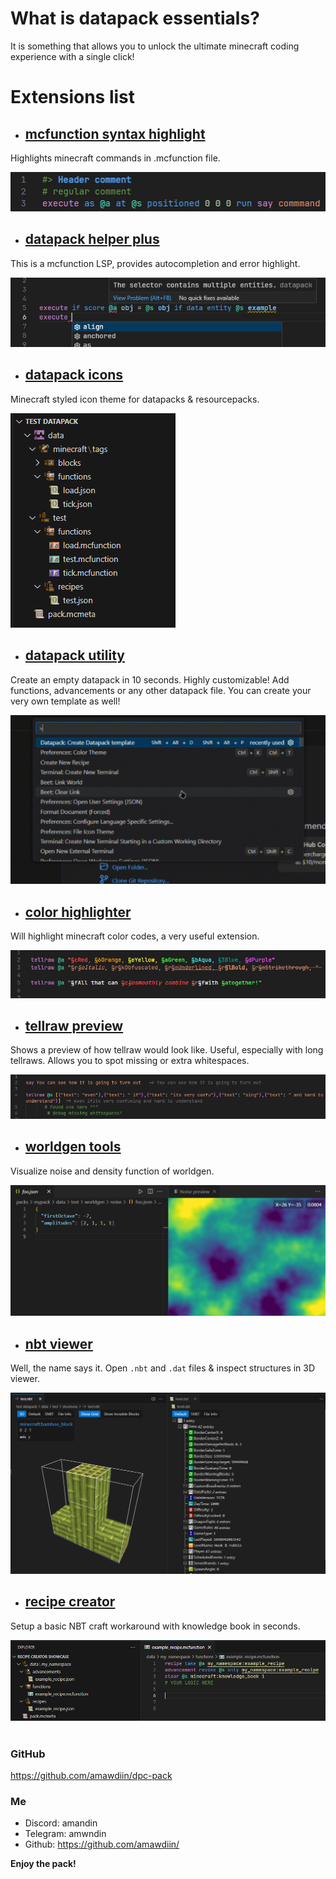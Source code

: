 # What is datapack essentials?

It is something that allows you to unlock the ultimate minecraft coding experience with a single click!

# Extensions list

-   ## [mcfunction syntax highlight](https://marketplace.visualstudio.com/items?itemName=MinecraftCommands.syntax-mcfunction)

Highlights minecraft commands in .mcfunction file.

![showcase](images/mcfunction.png)

-   ## [datapack helper plus](https://marketplace.visualstudio.com/items?itemName=SPGoding.datapack-language-server)

This is a mcfunction LSP, provides autocompletion and error highlight.

![showcas](images/spyglass.png)

-   ## [datapack icons](https://marketplace.visualstudio.com/items?itemName=SuperAnt.mc-dp-icons)

Minecraft styled icon theme for datapacks & resourcepacks.

![showca](images/mcdpicons.png)

-   ## [datapack utility](https://marketplace.visualstudio.com/items?itemName=ChenCMD.mc-datapack-utility)

Create an empty datapack in 10 seconds. Highly customizable! Add functions, advancements or any other datapack file. You can create your very own template as well!

![showc](images/1103.gif)

-   ## [color highlighter](https://marketplace.visualstudio.com/items?itemName=nobuwu.mc-color)

Will highlight minecraft color codes, a very useful extension.

![show](images/colorcode.png)

-   ## [tellraw preview](https://marketplace.visualstudio.com/items?itemName=actuallyboomber.tellraw-preview)

Shows a preview of how tellraw would look like. Useful, especially with long tellraws. Allows you to spot missing or extra whitespaces.

![sho](images/tellraw.png)

-   ## [worldgen tools](https://marketplace.visualstudio.com/items?itemName=Misodee.worldgen-tools)

Visualize noise and density function of worldgen.

![sho](https://github.com/misode/worldgen-tools/raw/HEAD/images/noise_visualizer.png)

-   ## [nbt viewer](https://marketplace.visualstudio.com/items?itemName=Misodee.vscode-nbt)

Well, the name says it. Open `.nbt` and `.dat` files & inspect structures in 3D viewer.

![sh](images/nbt.png)

-   ## [recipe creator](https://marketplace.visualstudio.com/items?itemName=ratquaza.recipe-creator)

Setup a basic NBT craft workaround with knowledge book in seconds.

![s](images/recipe.png)

#

### GitHub

https://github.com/amawdiin/dpc-pack

### Me

-   Discord: amandin
-   Telegram: amwndin
-   Github: https://github.com/amawdiin/

**Enjoy the pack!**
